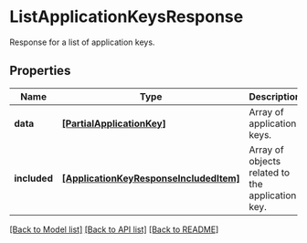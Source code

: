 # ListApplicationKeysResponse

Response for a list of application keys.

## Properties

| Name         | Type                                                                              | Description                                      | Notes      |
| ------------ | --------------------------------------------------------------------------------- | ------------------------------------------------ | ---------- |
| **data**     | [**[PartialApplicationKey]**](PartialApplicationKey.md)                           | Array of application keys.                       | [optional] |
| **included** | [**[ApplicationKeyResponseIncludedItem]**](ApplicationKeyResponseIncludedItem.md) | Array of objects related to the application key. | [optional] |

[[Back to Model list]](README.md#documentation-for-models) [[Back to API list]](README.md#documentation-for-api-endpoints) [[Back to README]](README.md)
